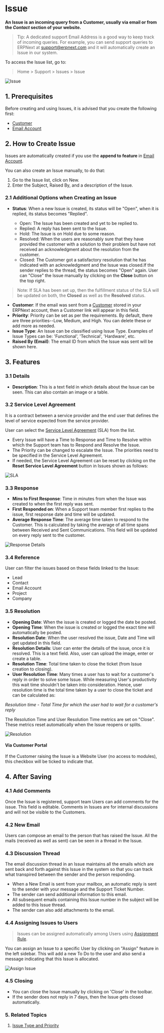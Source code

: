 
# Issue



**An Issue is an incoming query from a Customer, usually via email or from the *Contact* section of your website.**



> 
> Tip: A dedicated support Email Address is a good way to keep track of incoming
>  queries. For example, you can send support queries to ERPNext at
>  support@erpnext.com and it will automatically create an Issue in our system.
> 
> 
> 


To access the Issue list, go to:



> 
> Home > Support > Issues > Issue
> 
> 
> 


![Issue](/files/issue.png)


## 1. Prerequisites


Before creating and using Issues, it is advised that you create the following first:


* [Customer](/docs/en/CRM/customer)
* [Email Account](/docs/en/setting-up/email/email-account)


## 2. How to Create Issue


Issues are automatically created if you use the **append to feature** in [Email Account](/docs/en/setting-up/email/email-account#32-incoming-email-accounts).


You can also create an Issue manually, to do that:


1. Go to the Issue list, click on New.
2. Enter the Subject, Raised By, and a description of the Issue.


### 2.1 Additional Options when Creating an Issue


* **Status**: When a new Issue is created, its status will be "Open", when it is
replied, its status becomes "Replied".


	+ Open: The Issue has been created and yet to be replied to.
	+ Replied: A reply has been sent to the Issue.
	+ Hold: The Issue is on Hold due to some reason.
	+ Resolved: When the users are reasonably sure that they have provided the customer with a solution to their problem but have not received an acknowledgment about the resolution from the customer.
	+ Closed: The Customer got a satisfactory resolution that he has indicated with an acknowledgment and the Issue was closed.If the sender replies to the thread, the status becomes "Open" again. User can "Close" the Issue manually by clicking on the **Close** button on the top right.



> 
> Note: If SLA has been set up, then the fulfillment status of the SLA will be updated on both, the **Closed** as well as the **Resolved** status.
> 
> 
> 


* **Customer**: If the email was sent from a [Customer](/docs/en/CRM/customer) stored in your ERPNext account, then a Customer link will appear in this field.
* **Priority**: Priority can be set as per the requirements. By default, there are three priorities--Low, Medium, and High. You can delete these or add more as needed.
* **Issue Type**: An Issue can be classified using Issue Type. Examples of Issue Types can be: 'Functional', 'Technical', 'Hardware', etc.
* **Raised By (Email)**: The email ID from which the Issue was sent will be shown here.


## 3. Features


### 3.1 Details


* **Description**: This is a text field in which details about the Issue can be seen. This can also contain an image or a table.


### 3.2 Service Level Agreement


It is a contract between a service provider and the end user that defines the level of service expected from the service provider.


User can select the [Service Level Agreement](/docs/en/support/service-level-agreement) (SLA) from the list.


* Every Issue will have a Time to Response and Time to Resolve within which the Support team has to Respond and Resolve the Issue.
* The Priority can be changed to escalate the Issue. The priorities need to be specified in the Service Level Agreement.
* If needed, the Service Level Agreement can be reset by clicking on the **Reset Service Level Agreement** button in Issues shown as follows:


![SLA](/files/new-issue.gif)


### 3.3 Response


* **Mins to First Response**: Time in minutes from when the Issue was created to when the first reply was sent.
* **First Responded on**: When a Support team member first replies to the issue, first response date and time will be updated.
* **Average Response Time**: The average time taken to respond to the Customer. This is calculated by taking the average of all time spans between Received and Sent Communications. This field will be updated on every reply sent to the customer.


![Response Details](/files/response.png)


### 3.4 Reference


User can filter the issues based on these fields linked to the Issue:


* Lead
* Contact
* Email Account
* Project
* Company


### 3.5 Resolution


* **Opening Date**: When the issue is created or logged the date be posted.
* **Opening Time**: When the issue is created or logged the exact time will automatically be posted.
* **Resolution Date**: When the user resolved the issue, Date and Time will get updated in this field.
* **Resolution Details**: User can enter the details of the issue, once it is resolved. This is a text field. Also, user can upload the image, enter or create a table.
* **Resolution Time**: Total time taken to close the ticket (from Issue creation to closing).
* **User Resolution Time**: Many times a user has to wait for a customer's reply in order to solve some Issue. While measuring User's productivity this wait time shouldn't be taken into consideration. Hence, user resolution time is the total time taken by a user to close the ticket and can be calculated as:


*Resolution time - Total Time for which the user had to wait for a customer's reply*


The Resolution Time and User Resolution Time metrics are set on "Close". These metrics reset automatically when the Issue reopens or splits.


![Resolution](/files/resolution.png)


#### Via Customer Portal


If the Customer raising the Issue is a Website User (no access to modules), this checkbox will be ticked to indicate that.


## 4. After Saving


### 4.1 Add Comments


Once the Issue is registered, support team Users can add comments for the issue. This field is editable. Comments in Issues are for internal discussions and will not be visible to the Customers.


### 4.2 New Email


Users can compose an email to the person that has raised the Issue. All the mails (received as well as sent) can be seen in a thread in the Issue.


### 4.3 Discussion Thread


The email discussion thread in an Issue maintains all the emails which are sent back and forth against this Issue in the system so that you can track what transpired between the sender and the person responding.


* When a New Email is sent from your mailbox, an automatic reply is sent to the sender with your message and the Support Ticket Number.
* The sender can send additional information to this email.
* All subsequent emails containing this Issue number in the subject will be added to this Issue thread.
* The sender can also add attachments to the email.


### 4.4 Assigning Issues to Users



> 
> Issues can be assigned automatically among Users using [Assignment Rule](/docs/en/automation/assignment-rule).
> 
> 
> 


You can assign an Issue to a specific User by clicking on "Assign" feature in the left sidebar. This will add a new To Do to the user and also send a message indicating that this Issue is allocated.


![Assign Issue](/files/issue-assign.png)


### 4.5 Closing


* You can close the Issue manually by clicking on 'Close' in the toolbar.
* If the sender does not reply in 7 days, then the Issue gets closed automatically.


### 5. Related Topics


1. [Issue Type and Priority](/docs/en/support/issue-type-and-priority)




